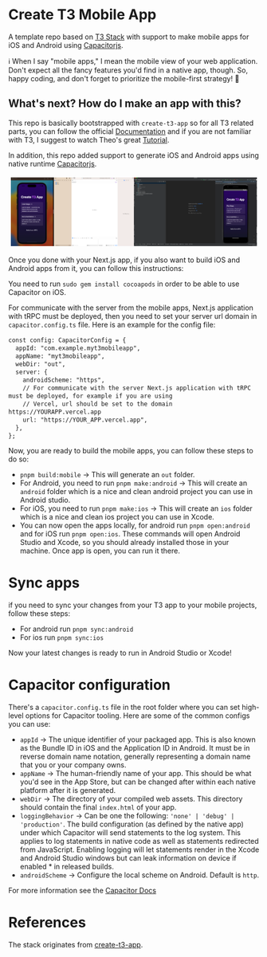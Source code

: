 # Create T3 Mobile App
A template repo based on [T3 Stack](https://create.t3.gg/) with support to make mobile apps for iOS and Android using [Capacitorjs](https://capacitorjs.com/). 

ℹ️ When I say "mobile apps," I mean the mobile view of your web application. Don't expect all the fancy features you'd find in a native app, though. So, happy coding, and don't forget to prioritize the mobile-first strategy! 🚀

## What's next? How do I make an app with this?

This repo is basically bootstrapped with `create-t3-app` so for all T3 related parts, you can follow the official [Documentation](https://create.t3.gg/) and if you are not familiar with T3, I suggest to watch Theo's great [Tutorial](https://youtu.be/YkOSUVzOAA4).

In addition, this repo added support to generate iOS and Android apps using native runtime [Capacitorjs](https://capacitorjs.com/).

<div style="display:flex; flex-direction:row; padding: 5px;">
    <div style="display: flex; width: fit-content;"><img src="https://github.com/emadgit/create-t3-mobile-app/blob/main/public/ios.png" style="width: fit-content;" /></div>
    <div style="display: flex; width: fit-content;"><img src="https://github.com/emadgit/create-t3-mobile-app/blob/main/public/android.png" style="width: fit-content;" /></div>
</div>

Once you done with your Next.js app, if you also want to build iOS and Android apps from it, you can follow this instructions:

You need to run `sudo gem install cocoapods` in order to be able to use Capacitor on iOS.

For communicate with the server from the mobile apps, Next.js application with tRPC must be deployed, then you need to set your server url domain in `capacitor.config.ts` file. Here is an example for the config file:

```
const config: CapacitorConfig = {
  appId: "com.example.myt3mobileapp",
  appName: "myt3mobileapp",
  webDir: "out",
  server: {
    androidScheme: "https",
    // For communicate with the server Next.js application with tRPC must be deployed, for example if you are using
    // Vercel, url should be set to the domain https://YOURAPP.vercel.app
    url: "https://YOUR_APP.vercel.app",
  },
};
```

Now, you are ready to build the mobile apps, you can follow these steps to do so:

- `pnpm build:mobile` -> This will generate an `out` folder.
- For Android, you need to run `pnpm make:android` -> This will create an `android` folder which is a nice and clean android project you can use in Android studio.
- For iOS, you need to run `pnpm make:ios` -> This will create an `ios` folder which is a nice and clean ios project you can use in Xcode.
- You can now open the apps locally, for android run `pnpm open:android` and for iOS run `pnpm open:ios`. These commands will open Android Studio and Xcode, so you should already installed those in your machine. Once app is open, you can run it there. 

# Sync apps

if you need to sync your changes from your T3 app to your mobile projects, follow these steps: 

- For android run `pnpm sync:android`
- For ios run `pnpm sync:ios`

Now your latest changes is ready to run in Android Studio or Xcode!

# Capacitor configuration

There's a `capacitor.config.ts` file in the root folder where you can set high-level options for Capacitor tooling. Here are some of the common configs you can use: 

- `appId` -> The unique identifier of your packaged app. This is also known as the Bundle ID in iOS and the Application ID in Android. It must be in reverse domain name notation, generally representing a domain name that you or your company owns.
- `appName` -> The human-friendly name of your app. This should be what you'd see in the App Store, but can be changed after within each native platform after it is generated.
- `webDir` -> The directory of your compiled web assets. This directory should contain the final `index.html` of your app.
- `loggingBehavior` -> Can be one the following: `'none' | 'debug' | 'production'`. The build configuration (as defined by the native app) under which Capacitor will send statements to the log system. This applies to log statements in native code as well as statements redirected from JavaScript. Enabling logging will let statements render in the Xcode and Android Studio windows but can leak information on device if enabled * in released builds.
- `androidScheme` -> Configure the local scheme on Android. Default is `http`.

For more information see the [Capacitor Docs](https://capacitorjs.com/docs/config#schema)

# References

The stack originates from [create-t3-app](https://create.t3.gg/).

